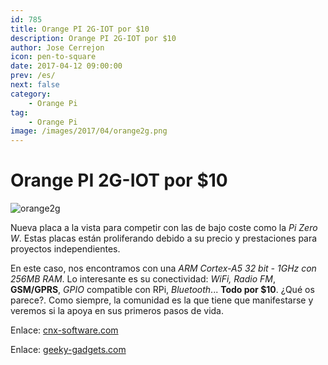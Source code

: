 ```yaml
---
id: 785
title: Orange PI 2G-IOT por $10
description: Orange PI 2G-IOT por $10
author: Jose Cerrejon
icon: pen-to-square
date: 2017-04-12 09:00:00
prev: /es/
next: false
category:
    - Orange Pi
tag:
    - Orange Pi
image: /images/2017/04/orange2g.png
---
```


# Orange PI 2G-IOT por $10

![orange2g](/images/2017/04/orange2g.png)

Nueva placa a la vista para competir con las de bajo coste como la _Pi Zero W_. Estas placas están proliferando debido a su precio y prestaciones para proyectos independientes.

En este caso, nos encontramos con una _ARM Cortex-A5 32 bit - 1GHz con 256MB RAM_. Lo interesante es su conectividad: _WiFi, Radio FM_, **GSM/GPRS**, _GPIO_ compatible con RPi, _Bluetooth_... **Todo por $10**. ¿Qué os parece?. Como siempre, la comunidad es la que tiene que manifestarse y veremos si la apoya en sus primeros pasos de vida.

Enlace: [cnx-software.com](https://www.cnx-software.com/2017/03/30/orange-pi-2g-iot-arm-linux-development-board-with-2ggsm-support-is-up-for-sale-for-9-90/)

Enlace: [geeky-gadgets.com](https://www.geeky-gadgets.com/orange-pi-2g-iot-cellular-mini-pc-31-03-2017/)
